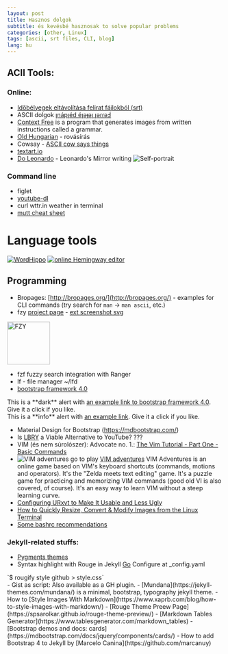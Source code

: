 ```yaml
---
layout: post
title: Hasznos dolgok 
subtitle: és kevésbé hasznosak to solve popular problems
categories: [other, Linux]
tags: [ascii, srt files, CLI, blog]
lang: hu
---
```


## ACII Tools:
### Online:
 - [Időbélyegek eltávolítása felirat fájlokból (srt)](https://anatolt.ru/t/del-timestamp-srt.html)
 - ASCII dolgok [ןnápןéd éןǝɟǝן ןǝɾɾǝℲ](https://yaytext.com/upside-down/)
 - [Context Free](https://www.contextfreeart.org/) is a program that generates images from written instructions called a grammar. 
 - [Old Hungarian](https://oldhungarian.eu/index_en.html) - rovásírás 
 - Cowsay - [ASCII cow says things](https://textart.io/cowsay#)
 - [textart.io](https://textart.io/)
 - [Do Leonardo](https://www.mos.org/leonardo/actities/mirror-writing) - Leonardo's Mirror writing ![Self-portrait](https://upload.wikimedia.org/wikipedia/commons/b/ba/Leonardo_self.jpg#thumbnail2)

### Command line
 - figlet
 - [youtube-dl](/2020-02-04-youtube-dl)
 - curl wttr.in weather in terminal
 - [mutt cheat sheet](http://sheet.shiar.nl/mutt)


# Language tools

[![WordHippo](/bj-blog/img/20-01-09/wordhippo.jpg "Thesaurus and word tools")](https://www.wordhippo.com/)
[![online Hemingway editor](/bj-blog/img/20-01-09/hemingway-editor.jpg "Grammar and style checker")](http://www.hemingwayapp.com/)

## Programming 
 - Bropages: [http://bropages.org/](http://bropages.org/) - examples for CLI commands (try search for `man` -> `man ascii`, etc.)
 - fzy [project page](https://github.com/jhawthorn/fzy) - [ext screenshot svg](https://camo.githubusercontent.com/c4ead41cc064b16240a2b6292c197ca45fe34342/687474703a2f2f692e68617774682e63612f752f667a795f616e696d617465645f64656d6f2e737667) 

 <!--![gif](/bj-blog/img/20-01-09/fzy.gif)-->

 <img src="/bj-blog/img/20-01-09/fzy.gif" alt="FZY"
	title="Fuzzy search with fzy" width="100" />

 - fzf fuzzy search integration with Ranger
 - lf - file manager ~/lfd
 - [bootstrap framework 4.0](https://getbootstrap.com/docs/4.0/getting-started/introduction/)
 <div class="alert alert-dark" role="alert">
  This is a **dark** alert with <a href="https://getbootstrap.com/docs/4.0/components/alerts/" class="alert-link">an example link to bootstrap framework 4.0</a>. Give it a click if you like.
</div>
<div class="alert alert-info" role="alert"><i class="fa fa-exclamation-circle"></i>
  This is a **info** alert with <a href="https://getbootstrap.com/docs/4.0/components/alerts/" class="alert-link">an example link</a>. Give it a click if you like.
</div>
 
 - Material Design for Bootstrap (https://mdbootstrap.com/)
 - Is [LBRY](https://youtu.be/Zf4ap52dJVI) a Viable Alternative to YouTube? ???
 - VIM (és nem súrolószer): Advocate no. 1.: [The Vim Tutorial - Part One - Basic Commands](https://youtu.be/ER5JYFKkYDg)
 - ![VIM adventures](/bj-blog/img/20-01-09/m_adventures.jpg) go to play [VIM adventures](https://vim-adventures.com/) VIM Adventures is an online game based on VIM's keyboard shortcuts (commands, motions and operators). It's the "Zelda meets text editing" game. It's a puzzle game for practicing and memorizing VIM commands (good old VI is also covered, of course). It's an easy way to learn VIM without a steep learning curve.
 - [Configuring URxvt to Make It Usable and Less Ugly](https://addy-dclx.github.io/post/configuring-urxvt/)
 - [How to Quickly Resize, Convert & Modify Images from the Linux Terminal](https://www.howtogeek.com/109369/how-to-quickly-resize-convert-modify-images-from-the-linux-terminal/)
 - [Some bashrc recommendations](https://youtu.be/_UrDsbs0-OE)
 
### Jekyll-related stuffs:

 - [Pygments themes](https://github.com/StylishThemes/Syntax-Themes/tree/master/pygments/css-github)
 - Syntax highlight with Rouge in Jekyll [Go](https://frankindev.com/2017/03/18/syntax-highlight-with-rouge-in-jekyll/) Configure at _config.yaml
 <div class="alert alert-danger" role="alert">
 `$ rougify style github > style.css` 
 </div>
 - Gist as script: <script src="https://gist.github.com/parkr/c08ee0f2726fd0e3909d.js"> </script> Also available as a GH plugin.
 - [Mundana](https://jekyll-themes.com/mundana/) is a minimal, bootstrap, typography jekyll theme. 
 - How to [Style Images With Markdown](https://www.xaprb.com/blog/how-to-style-images-with-markdown/)
 - [Rouge Theme Preew Page](https://spsarolkar.github.io/rouge-theme-preview/)
 - [Markdown Tables Generator](https://www.tablesgenerator.com/markdown_tables)
 - [Bootstrap demos and docs: cards](https://mdbootstrap.com/docs/jquery/components/cards/)
 - How to add Bootstrap 4 to Jekyll by [Marcelo Canina](https://github.com/marcanuy)
<script id="asciicast-198975" src="https://asciinema.org/a/198975.js" async data-theme="solarized-dark"></script>

